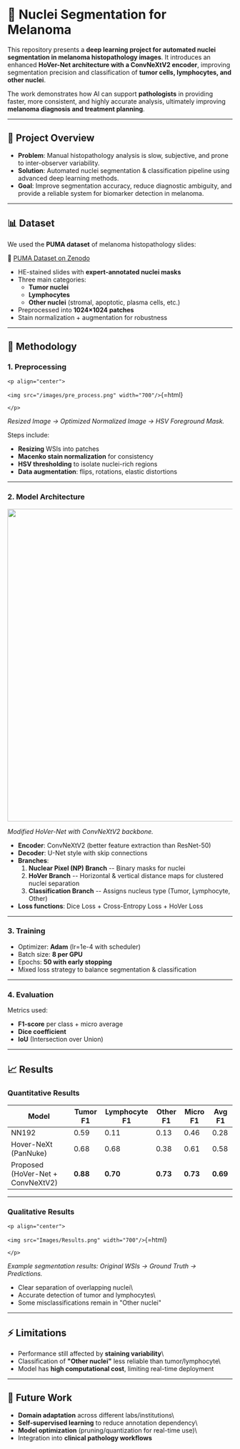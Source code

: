 # 🧬 Nuclei Segmentation for Melanoma

This repository presents a **deep learning project for automated nuclei
segmentation in melanoma histopathology images**. It introduces an
enhanced **HoVer-Net architecture with a ConvNeXtV2 encoder**, improving
segmentation precision and classification of **tumor cells, lymphocytes,
and other nuclei**.

The work demonstrates how AI can support **pathologists** in providing
faster, more consistent, and highly accurate analysis, ultimately
improving **melanoma diagnosis and treatment planning**.

------------------------------------------------------------------------

## 📌 Project Overview

-   **Problem**: Manual histopathology analysis is slow, subjective, and
    prone to inter-observer variability.
-   **Solution**: Automated nuclei segmentation & classification
    pipeline using advanced deep learning methods.
-   **Goal**: Improve segmentation accuracy, reduce diagnostic
    ambiguity, and provide a reliable system for biomarker detection in
    melanoma.

------------------------------------------------------------------------

## 📊 Dataset

We used the **PUMA dataset** of melanoma histopathology slides:

🔗 [PUMA Dataset on Zenodo](https://zenodo.org/records/14869398)

-   HE-stained slides with **expert-annotated nuclei masks**
-   Three main categories:
    -   **Tumor nuclei**
    -   **Lymphocytes**
    -   **Other nuclei** (stromal, apoptotic, plasma cells, etc.)
-   Preprocessed into **1024×1024 patches**
-   Stain normalization + augmentation for robustness

------------------------------------------------------------------------

## 🧠 Methodology

### 1. Preprocessing

```{=html}
<p align="center">
```
`<img src="/images/pre_process.png" width="700"/>`{=html}
```{=html}
</p>
```
*Resized Image → Optimized Normalized Image → HSV Foreground Mask.*

Steps include:
- **Resizing** WSIs into patches
- **Macenko stain normalization** for consistency
- **HSV thresholding** to isolate nuclei-rich regions
- **Data augmentation**: flips, rotations, elastic distortions

------------------------------------------------------------------------

### 2. Model Architecture

<p align="center">
  <img src="./images/Model_architecture.png" width="700"/>
</p>  

*Modified HoVer-Net with ConvNeXtV2 backbone.*

-   **Encoder**: ConvNeXtV2 (better feature extraction than ResNet-50)
-   **Decoder**: U-Net style with skip connections
-   **Branches**:
    1.  **Nuclear Pixel (NP) Branch** -- Binary masks for nuclei
    2.  **HoVer Branch** -- Horizontal & vertical distance maps for
        clustered nuclei separation
    3.  **Classification Branch** -- Assigns nucleus type (Tumor,
        Lymphocyte, Other)
-   **Loss functions**: Dice Loss + Cross-Entropy Loss + HoVer Loss

------------------------------------------------------------------------

### 3. Training

-   Optimizer: **Adam** (lr=1e-4 with scheduler)
-   Batch size: **8 per GPU**
-   Epochs: **50 with early stopping**
-   Mixed loss strategy to balance segmentation & classification

------------------------------------------------------------------------

### 4. Evaluation

Metrics used:
- **F1-score** per class + micro average
- **Dice coefficient**
- **IoU** (Intersection over Union)

------------------------------------------------------------------------

## 📈 Results

### Quantitative Results  

| Model                          | Tumor F1 | Lymphocyte F1 | Other F1 | Micro F1 | Avg F1 |
|--------------------------------|----------|---------------|----------|----------|--------|
| NN192                          | 0.59     | 0.11          | 0.13     | 0.46     | 0.28   |
| Hover-NeXt (PanNuke)           | 0.68     | 0.68          | 0.38     | 0.61     | 0.58   |
| Proposed (HoVer-Net + ConvNeXtV2) | **0.88** | **0.70** | **0.73** | **0.73** | **0.69** |


------------------------------------------------------------------------

### Qualitative Results

```{=html}
<p align="center">
```
`<img src="Images/Results.png" width="700"/>`{=html}
```{=html}
</p>
```
*Example segmentation results: Original WSIs → Ground Truth →
Predictions.*

-   Clear separation of overlapping nuclei\
-   Accurate detection of tumor and lymphocytes\
-   Some misclassifications remain in "Other nuclei"

------------------------------------------------------------------------

## ⚡ Limitations

-   Performance still affected by **staining variability**\
-   Classification of **"Other nuclei"** less reliable than
    tumor/lymphocyte\
-   Model has **high computational cost**, limiting real-time deployment

------------------------------------------------------------------------

## 🔮 Future Work

-   **Domain adaptation** across different labs/institutions\
-   **Self-supervised learning** to reduce annotation dependency\
-   **Model optimization** (pruning/quantization for real-time use)\
-   Integration into **clinical pathology workflows**
